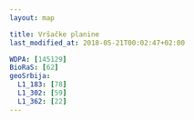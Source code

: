 ```yaml
---
layout: map

title: Vršačke planine
last_modified_at: 2018-05-21T00:02:47+02:00

WDPA: [145129]
BioRaS: [62]
geoSrbija:
  L1_183: [78]
  L1_302: [59]
  L1_362: [22]
---
```

